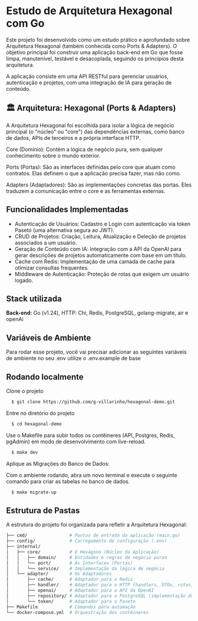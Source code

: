 
# Estudo de Arquitetura Hexagonal com Go

Este projeto foi desenvolvido como um estudo prático e aprofundado sobre Arquitetura Hexagonal (também conhecida como Ports & Adapters). O objetivo principal foi construir uma aplicação back-end em Go que fosse limpa, manutenível, testável e desacoplada, seguindo os princípios desta arquitetura.


A aplicação consiste em uma API RESTful para gerenciar usuários, autenticação e projetos, com uma integração de IA para geração de conteúdo.


## 🏛 Arquitetura: Hexagonal (Ports & Adapters)
A Arquitetura Hexagonal foi escolhida para isolar a lógica de negócio principal (o "núcleo" ou "core") das dependências externas, como banco de dados, APIs de terceiros e a própria interface HTTP.

Core (Domínio): Contém a lógica de negócio pura, sem qualquer conhecimento sobre o mundo exterior.

Ports (Portas): São as interfaces definidas pelo core que atuam como contratos. Elas definem o que a aplicação precisa fazer, mas não como.

Adapters (Adaptadores): São as implementações concretas das portas. Eles traduzem a comunicação entre o core e as ferramentas externas.
## Funcionalidades Implementadas

- Autenticação de Usuários: Cadastro e Login com autenticação via token Paseto (uma alternativa segura ao JWT).
- CRUD de Projetos: Criação, Leitura, Atualização e Deleção de projetos associados a um usuário.
- Geração de Conteúdo com IA: Integração com a API da OpenAI para gerar descrições de projetos automaticamente com base em um título.
- Cache com Redis: Implementação de uma camada de cache para otimizar consultas frequentes.
- Middleware de Autenticação: Proteção de rotas que exigem um usuário logado.


## Stack utilizada

**Back-end:**  Go (v1.24), HTTP: Chi, Redis, PostgreSQL, golang-migrate, air e openAi


## Variáveis de Ambiente

Para rodar esse projeto, você vai precisar adicionar as seguintes variáveis de ambiente no seu .env utilize o .env.example de base


## Rodando localmente

Clone o projeto

```bash
  $ git clone https://github.com/g-villarinho/hexagonal-demo.git
```

Entre no diretório do projeto

```bash
  $ cd hexagonal-demo
```
 
Use o Makefile para subir todos os contêineres (API, Postgres, Redis, pgAdmin) em modo de desenvolvimento com live-reload.

```bash
  $ make dev
```

Aplique as Migrações do Banco de Dados:

Com o ambiente rodando, abra um novo terminal e execute o seguinte comando para criar as tabelas no banco de dados.

```bash
  $ make migrate-up
```

## Estrutura de Pastas
A estrutura do projeto foi organizada para refletir a Arquitetura Hexagonal:

```bash
├── cmd/                # Pontos de entrada da aplicação (main.go)
├── config/             # Carregamento de configuração (.env)
├── internal/
│   ├── core/           # O Hexágono (Núcleo da Aplicação)
│   │   ├── domain/     # Entidades e regras de negócio puras
│   │   └── port/       # As Interfaces (Portas)
│   │   └── service/    # Implementação da lógica de negócio
│   └── adapter/        # Os Adaptadores
│       ├── cache/      # Adaptador para o Redis
│       ├── handler/    # Adaptador para o HTTP (handlers, DTOs, rotas, middlwares)
│       ├── openai/     # Adaptador para a API da OpenAI
│       ├── repository/ # Adaptador para o PostgreSQL (implementação do repositório)
│       └── token/      # Adaptador para o Paseto
├── Makefile            # Comandos para automação
└── docker-compose.yml  # Orquestração dos contêineres

```
